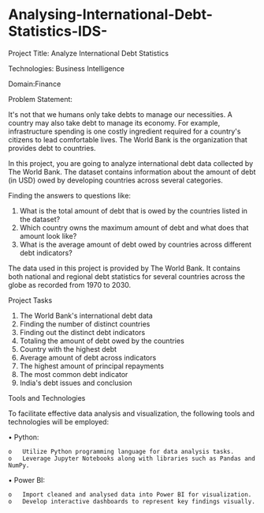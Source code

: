# Analysing-International-Debt-Statistics-IDS-

Project Title: Analyze International Debt Statistics

Technologies: Business Intelligence

Domain:Finance

Problem Statement:

It's not that we humans only take debts to manage our necessities. A country may also take debt to manage its economy. For example, infrastructure spending is one costly ingredient required for a country's citizens to lead comfortable lives. The World Bank is the organization that provides debt to countries.

In this project, you are going to analyze international debt data collected by The World Bank. The dataset contains information about the amount of debt (in USD) owed by developing countries across several categories. 

Finding the answers to questions like:

1. What is the total amount of debt that is owed by the countries listed in the dataset?
2. Which country owns the maximum amount of debt and what does that amount look like?
3. What is the average amount of debt owed by countries across different debt indicators?
   
The data used in this project is provided by The World Bank. It contains both national and regional debt statistics for several countries across the globe as recorded from 1970 to 2030.

Project Tasks
1. The World Bank's international debt data
2. Finding the number of distinct countries
3. Finding out the distinct debt indicators
4. Totaling the amount of debt owed by the countries
5. Country with the highest debt
6. Average amount of debt across indicators
7. The highest amount of principal repayments
8. The most common debt indicator
9. India's debt issues and conclusion


Tools and Technologies

To facilitate effective data analysis and visualization, the following tools and technologies will be employed: 

•	Python: 

    o	Utilize Python programming language for data analysis tasks.    
    o	Leverage Jupyter Notebooks along with libraries such as Pandas and NumPy.
    
•	Power BI: 

    o	Import cleaned and analysed data into Power BI for visualization.    
    o	Develop interactive dashboards to represent key findings visually. 
     
